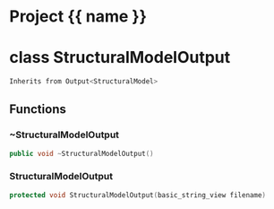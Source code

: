 <script setup>
import {useRoute} from 'vitepress'
const {path} = useRoute()
const tokens = path.split('/')
const words = tokens[2].split('-');
for (let i = 0; i < words.length; i++) {
    words[i] = words[i].charAt(0).toUpperCase() + words[i].slice(1);
    words[i] = words[i].replace('geode', 'Geode')
}
const name = words.join('-');
</script>
# Project {{ name }}

# class StructuralModelOutput


```cpp
Inherits from Output<StructuralModel>
```



## Functions

### ~StructuralModelOutput

```cpp
public void ~StructuralModelOutput()
```


### StructuralModelOutput

```cpp
protected void StructuralModelOutput(basic_string_view filename)
```




